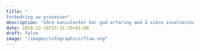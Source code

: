 ```yaml
---
title: "
Forbedring av prosesser​"
description: "Våre konsulenter har god erfaring med å sikre involvering, utnyttelse av intern ekspertise og legge til rette for transparens gjennom forbedrede, klart definerte og forankrede innkjøpsprosesser"
date: 2018-12-16T15:31:35+01:00
draft: false
image: "/images/infographics/flow.svg"
---
```


